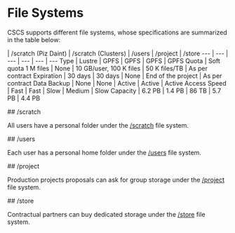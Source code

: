 # File Systems

CSCS supports different file systems, whose specifications are summarized in the table below:
	
 | /scratch (Piz Daint) | /scratch (Clusters) | /users | /project | /store
 --- | --- | --- | --- | --- | --- 
Type | Lustre | GPFS | GPFS | GPFS | GPFS
Quota |	Soft quota 1 M files | None | 10 GB/user, 100 K files | 50 K files/TB | As per contract
Expiration | 30 days | 30 days | None | End of the project | As per contract
Data Backup | None | None | Active | Active | Active
Access Speed | Fast | Fast | Slow  | Medium | Slow
Capacity | 6.2 PB | 1.4 PB | 86 TB | 5.7 PB | 4.4 PB

## /scratch

All users have a personal folder under the [/scratch](https://eth-cscs-github.io/storage/file_systems/scratch) file system.

## /users

Each user has a personal home folder under the [/users](https://eth-cscs-github.io/storage/file_systems/users) file system.

## /project

Production projects proposals can ask for group storage under the [/project](https://eth-cscs-github.io/storage/file_systems/project) file system.

## /store

Contractual partners can buy dedicated storage under the [/store](https://eth-cscs-github.io/storage/file_systems/store) file system.

